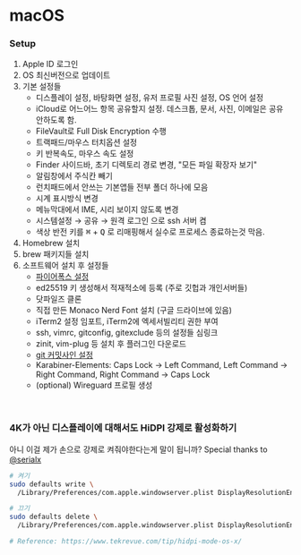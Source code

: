 macOS
========

### Setup
1.  Apple ID 로그인
2.  OS 최신버전으로 업데이트
3.  기본 설정들
    - 디스플레이 설정, 바탕화면 설정, 유저 프로필 사진 설정, OS 언어 설정
    - iCloud로 어느어느 항목 공유할지 설정. 데스크톱, 문서, 사진, 이메일은 공유 안하도록 함.
    - FileVault로 Full Disk Encryption 수행
    - 트랙패드/마우스 터치옵션 설정
    - 키 반복속도, 마우스 속도 설정
    - Finder 사이드바, 초기 디렉토리 경로 변경, "모든 파일 확장자 보기"
    - 알림창에서 주식칸 빼기
    - 런치패드에서 안쓰는 기본앱들 전부 폴더 하나에 모음
    - 시계 표시방식 변경
    - 메뉴막대에서 IME, 시리 보이지 않도록 변경
    - 시스템설정 &rarr; 공유 &rarr; 원격 로그인 으로 ssh 서버 켬
    - 색상 반전 키를 <kbd>⌘</kbd> + <kbd>Q</kbd> 로 리매핑해서 실수로 프로세스 종료하는것 막음.
5.  Homebrew 설치
6.  brew 패키지들 설치
7.  소프트웨어 설치 후 설정들
    - [파이어폭스 설정](firefox.md)
    - ed25519 키 생성해서 적재적소에 등록 (주로 깃헙과 개인서버들)
    - 닷파일즈 클론
    - 직접 만든 Monaco Nerd Font 설치 (구글 드라이브에 있음)
    - iTerm2 설정 임포트, iTerm2에 엑세서빌리티 권한 부여
    - ssh, vimrc, gitconfig, gitexclude 등의 설정들 심링크
    - zinit, vim-plug 등 설치 후 플러그인 다운로드
    - [git 커밋사인 설정](https://gist.github.com/simnalamburt/c921a9e70e9a43f5b4743499370d5a88)
    - Karabiner-Elements: Caps Lock → Left Command, Left Command → Right Command,
      Right Command → Caps Lock
    - (optional) Wireguard 프로필 생성

<br>

### 4K가 아닌 디스플레이에 대해서도 HiDPI 강제로 활성화하기
아니 이걸 제가 손으로 강제로 켜줘야한다는게 말이 됩니까? Special thanks to
[@serialx](https://github.com/serialx)

```sh
# 켜기
sudo defaults write \
  /Library/Preferences/com.apple.windowserver.plist DisplayResolutionEnabled -bool true

# 끄기
sudo defaults delete \
  /Library/Preferences/com.apple.windowserver.plist DisplayResolutionEnabled

# Reference: https://www.tekrevue.com/tip/hidpi-mode-os-x/
```
